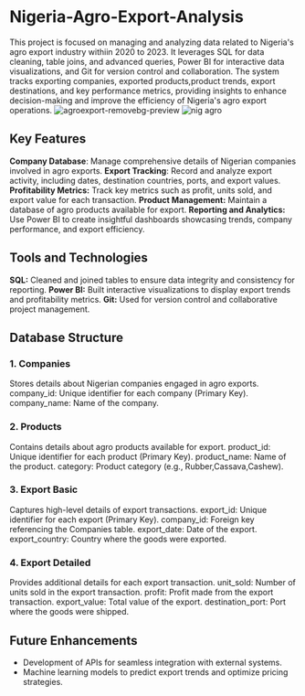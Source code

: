 # Nigeria-Agro-Export-Analysis
This project is focused on managing and analyzing data related to Nigeria's agro export industry withiin 2020 to 2023. It leverages SQL for data cleaning, table joins, and advanced queries, Power BI for interactive data visualizations, and Git for version control and collaboration. The system tracks exporting companies, exported products,product trends, export destinations, and key performance metrics, providing insights to enhance decision-making and improve the efficiency of Nigeria's agro export operations.
![agroexport-removebg-preview](https://github.com/user-attachments/assets/c382fbb6-36d5-4590-a526-a34b1d503cf9)
![nig agro](https://github.com/user-attachments/assets/e134af53-b658-460e-bc2a-b374be31e7c1)
## Key Features
**Company Database**: Manage comprehensive details of Nigerian companies involved in agro exports.
**Export Tracking**: Record and analyze export activity, including dates, destination countries, ports, and export values.
**Profitability Metrics:** Track key metrics such as profit, units sold, and export value for each transaction.
**Product Management:** Maintain a database of agro products available for export.
**Reporting and Analytics:** Use Power BI to create insightful dashboards showcasing trends, company performance, and export efficiency.

## Tools and Technologies
**SQL:** Cleaned and joined tables to ensure data integrity and consistency for reporting.
**Power BI:** Built interactive visualizations to display export trends and profitability metrics.
**Git:** Used for version control and collaborative project management.

## Database Structure
### 1. Companies
Stores details about Nigerian companies engaged in agro exports.
company_id: Unique identifier for each company (Primary Key).
company_name: Name of the company.
### 2. Products
Contains details about agro products available for export.
product_id: Unique identifier for each product (Primary Key).
product_name: Name of the product.
category: Product category (e.g., Rubber,Cassava,Cashew).
### 3. Export Basic
Captures high-level details of export transactions.
export_id: Unique identifier for each export (Primary Key).
company_id: Foreign key referencing the Companies table.
export_date: Date of the export.
export_country: Country where the goods were exported.
### 4. Export Detailed
Provides additional details for each export transaction.
unit_sold: Number of units sold in the export transaction.
profit: Profit made from the export transaction.
export_value: Total value of the export.
destination_port: Port where the goods were shipped.
## Future Enhancements
- Development of APIs for seamless integration with external systems.
- Machine learning models to predict export trends and optimize pricing strategies.

